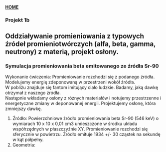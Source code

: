 #### [HOME](https://agnieszkamucha.github.io/OPJzM/)

### Projekt 1b
## Oddziaływanie promieniowania z typowych źródeł promieniotwórczych (alfa, beta, gamma, neutrony) z materią, projekt osłony.

### Symulacja promieniowania beta emitowanego ze źródła Sr-90 
Wykonanie ćwiczenia:
Promieniowanie rozchodzi się z podanego źródła. Modelujemy energię zdeponowaną w przestrzeni wokół źródła. <br>
W pobliżu znajduje się fantom imitujący ciało ludzkie. Badamy, jaką dawkę otrzymał z naszego źródła.<br>
Następnie wkładamy osłony z różnych materiałów i  notujemy przestrzenne i energetyczne zmiany w deponowanej energii. Projektujemy osłonę, która zmniejszy dawkę. <br>
1. Źródło: Powierzchniowe źródło promieniowania beta Sr-90 (546 keV) o wymiarach 10 x 10 x 0,01 cm3 umieszczone w środku układu współrzędnych w płaszczyźnie XY. Promieniowanie rozchodzi się sferycznie w powietrzu. Źródło emituje 1934 +/- 30 cząstek na sekundę w kąt półpełny.
2. Geometria: 
